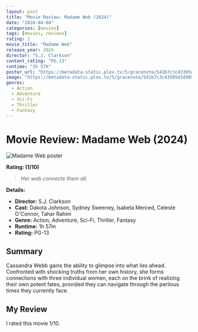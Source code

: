 ```yaml
---
layout: post
title: "Movie Review: Madame Web (2024)"
date: "2024-04-04"
categories: [movies]
tags: [movies, reviews]
rating: 1
movie_title: "Madame Web"
release_year: 2024
director: "S.J. Clarkson"
content_rating: "PG-13"
runtime: "1h 57m"
poster_url: "https://metadata-static.plex.tv/5/gracenote/541b7c3c43395d3d9058abfa61ea042b.jpg"
image: "https://metadata-static.plex.tv/5/gracenote/541b7c3c43395d3d9058abfa61ea042b.jpg"
genres: 
  - Action
  - Adventure
  - Sci-Fi
  - Thriller
  - Fantasy
---
```


# Movie Review: Madame Web (2024)


<div class="movie-poster">
  <img src="https://metadata-static.plex.tv/5/gracenote/541b7c3c43395d3d9058abfa61ea042b.jpg" alt="Madame Web poster" />
</div>


**Rating:  (1/10)**


> *Her web connects them all.*


**Details:**
- **Director:** S.J. Clarkson
- **Cast:** Dakota Johnson, Sydney Sweeney, Isabela Merced, Celeste O'Connor, Tahar Rahim
- **Genre:** Action, Adventure, Sci-Fi, Thriller, Fantasy
- **Runtime:** 1h 57m
- **Rating:** PG-13

## Summary

Cassandra Webb gains the ability to glimpse into what lies ahead. Confronted with shocking truths from her own history, she forms connections with three individual women, each on the brink of realizing their own potent fates, provided they can navigate through the perilous times they currently face.

## My Review

I rated this movie 1/10.


